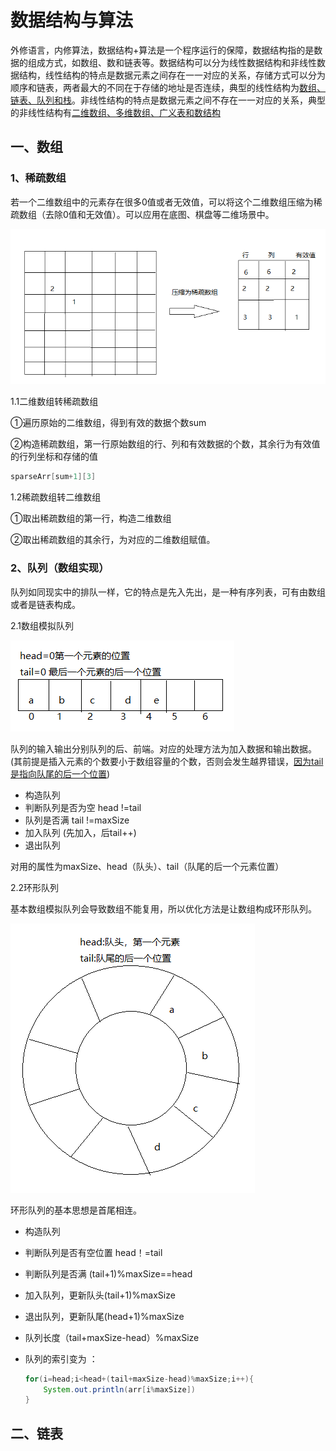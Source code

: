 # 数据结构与算法

​		外修语言，内修算法，数据结构+算法是一个程序运行的保障，数据结构指的是数据的组成方式，如数组、数和链表等。数据结构可以分为线性数据结构和非线性数据结构，线性结构的特点是数据元素之间存在一一对应的关系，存储方式可以分为顺序和链表，两者最大的不同在于存储的地址是否连续，典型的线性结构为<u>数组、链表、队列和栈</u>。非线性结构的特点是数据元素之间不存在一一对应的关系，典型的非线性结构有<u>二维数组、多维数组、广义表和数结构</u>

## 一、数组

### 1、稀疏数组

​		若一个二维数组中的元素存在很多0值或者无效值，可以将这个二维数组压缩为稀疏数组（去除0值和无效值）。可以应用在底图、棋盘等二维场景中。

![](数据结构与算法.assets/稀疏数组.PNG)

1.1二维数组转稀疏数组

①遍历原始的二维数组，得到有效的数据个数sum

②构造稀疏数组，第一行原始数组的行、列和有效数据的个数，其余行为有效值的行列坐标和存储的值

```java
sparseArr[sum+1][3]
```

1.2稀疏数组转二维数组

①取出稀疏数组的第一行，构造二维数组

②取出稀疏数组的其余行，为对应的二维数组赋值。

### 2、队列（数组实现）

队列如同现实中的排队一样，它的特点是先入先出，是一种有序列表，可有由数组或者是链表构成。

2.1数组模拟队列

![image-20191130124418217](数据结构与算法.assets/image-20191130124418217.png)

队列的输入输出分别队列的后、前端。对应的处理方法为加入数据和输出数据。(其前提是插入元素的个数要小于数组容量的个数，否则会发生越界错误，<u>因为tail是指向队尾的后一个位置</u>)

* 构造队列
* 判断队列是否为空 head !=tail
* 队列是否满 tail !=maxSize
* 加入队列   (先加入，后tail++)
* 退出队列 

对用的属性为maxSize、head（队头）、tail（队尾的后一个元素位置）

2.2环形队列

基本数组模拟队列会导致数组不能复用，所以优化方法是让数组构成环形队列。

![image-20191130143216719](数据结构与算法.assets/image-20191130143216719.png)

环形队列的基本思想是首尾相连。

* 构造队列

* 判断队列是否有空位置   head！=tail

* 判断队列是否满 (tail+1)%maxSize==head

* 加入队列，更新队头(tail+1)%maxSize

* 退出队列，更新队尾(head+1)%maxSize

* 队列长度（tail+maxSize-head）%maxSize

* 队列的索引变为 ：

  ```java
  for(i=head;i<head+(tail+maxSize-head)%maxSize;i++){
      System.out.println(arr[i%maxSize])
  }
  ```

## 二、链表





